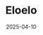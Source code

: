 ---  
layout: startup_page  
title: "Eloelo"  
id: "eloelo.in"  
permalink: "/eloeloeloelo.in04102025/"  
website: "https://eloelo.in"  
funding_round: "Series B"  
funding_amount: "$13.5M"  
investors: "Play Ventures, Kalaari Capital, MIXI Investments, Gameskraft Technologies, Griffin Gaming Partners, Waterbridge Ventures, Courtside Ventures, Rocket Capital"  
about: "Eloelo is a live social entertainment platform enabling creators to host interactive video and audio livestreams in local languages. It uses AI-led tools to build community, engage audiences, and facilitate direct monetization. The platform aims to connect Indians through interactive livestreams with games, chat, and virtual gifting."  
markets: "Social Entertainment, AI, E-Commerce, Retail, Video"  
hq: "Bengaluru, Karnataka, India"  
founded_year: "2020"  
linkedin: "https://www.linkedin.com/company/eloeloapp"  
twitter: "https://twitter.com/eloeloapp"  
instagram: ""  
facebook: "https://www.facebook.com/eloeloapp"  
crunchbase: "https://www.crunchbase.com/organization/eloelo"  
pitchbook: "https://pitchbook.com/profiles/company/438824-89"  

date_display: "10-Apr-2025"  
date: "2025-04-10"

# SEO Optimization  
meta_title: "Eloelo - Series B Funding ($13.5M)"  
meta_description: "Eloelo, Eloelo is a live social entertainment platform enabling creators to host interactive video and audio livestreams in local languages. It uses AI-led to..."  
meta_keywords: "Eloelo, Social Entertainment, AI, E-Commerce, Retail, Video, Series B funding"  
canonical_url: "https://startup.projectstartups.com/eloeloeloelo.in04102025/"  
---